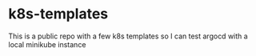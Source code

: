 # k8s-templates

This is a public repo with a few k8s templates so I can test argocd with a local minikube instance
